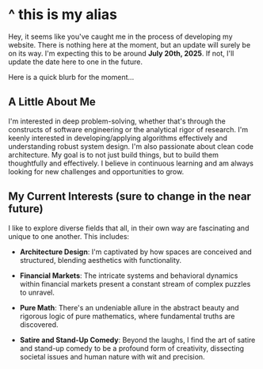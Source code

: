# ^ this is my alias

Hey, it seems like you've caught me in the process of developing my website. There is nothing here at the moment, but an update will surely be on its way. I'm expecting this to be around **July 20th, 2025**. If not, I'll update the date here to one in the future. 

Here is a quick blurb for the moment...

## A Little About Me
I'm interested in deep problem-solving, whether that's through the constructs of software engineering or the analytical rigor of research. I'm keenly interested in developing/applying algorithms effectively and understanding robust system design. I'm also passionate about clean code architecture. My goal is to not just build things, but to build them thoughtfully and effectively.
I believe in continuous learning and am always looking for new challenges and opportunities to grow.

## My Current Interests (sure to change in the near future)
I like to explore diverse fields that all, in their own way are fascinating and unique to one another. This includes:

- **Architecture Design**: I'm captivated by how spaces are conceived and structured, blending aesthetics with functionality.

- **Financial Markets**: The intricate systems and behavioral dynamics within financial markets present a constant stream of complex puzzles to unravel.

- **Pure Math**: There's an undeniable allure in the abstract beauty and rigorous logic of pure mathematics, where fundamental truths are discovered.

- **Satire and Stand-Up Comedy**: Beyond the laughs, I find the art of satire and stand-up comedy to be a profound form of creativity, dissecting societal issues and human nature with wit and precision.
